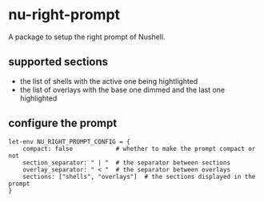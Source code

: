 # nu-right-prompt
A package to setup the right prompt of Nushell.

## supported sections
- the list of shells with the active one being hightlighted
- the list of overlays with the base one dimmed and the last one highlighted

## configure the prompt
```nu
let-env NU_RIGHT_PROMPT_CONFIG = {
    compact: false            # whether to make the prompt compact or not
    section_separator: " | "  # the separator between sections
    overlay_separator: " < "  # the separator between overlays
    sections: ["shells", "overlays"]  # the sections displayed in the prompt
}
```

